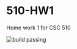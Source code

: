 # 510-HW1

Home work 1 for CSC 510



![build passing](https://raw.githubusercontent.com/dwyl/repo-badges/master/highresPNGs/build-passing.png)
